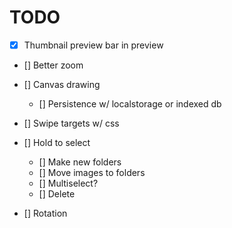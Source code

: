 # TODO

- [x] Thumbnail preview bar in preview
- [] Better zoom
- [] Canvas drawing
  - [] Persistence w/ localstorage or indexed db
- [] Swipe targets w/ css
- [] Hold to select

  - [] Make new folders
  - [] Move images to folders
  - [] Multiselect?
  - [] Delete

- [] Rotation

